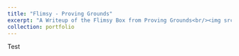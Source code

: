 ```yaml
---
title: "Flimsy - Proving Grounds"
excerpt: "A Writeup of the Flimsy Box from Proving Grounds<br/><img src='/images/codo/initial_web_page.png'>"
collection: portfolio
---
```


Test